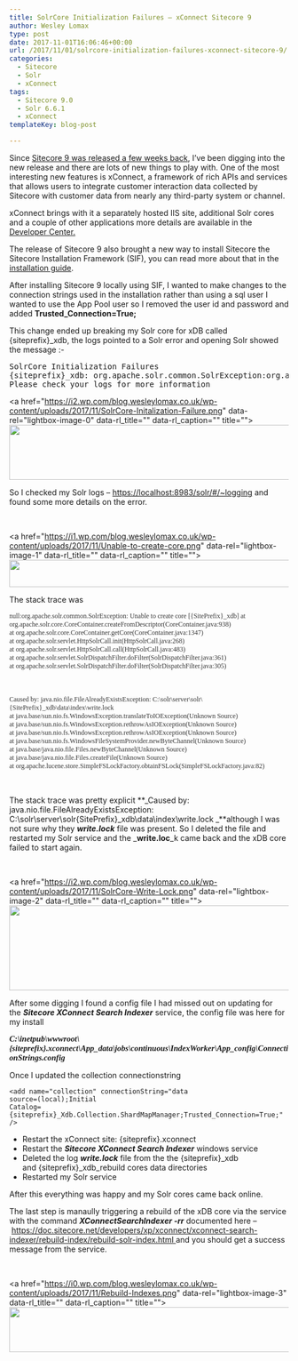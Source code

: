 ```yaml
---
title: SolrCore Initialization Failures – xConnect Sitecore 9
author: Wesley Lomax
type: post
date: 2017-11-01T16:06:46+00:00
url: /2017/11/01/solrcore-initialization-failures-xconnect-sitecore-9/
categories:
  - Sitecore
  - Solr
  - xConnect
tags:
  - Sitecore 9.0
  - Solr 6.6.1
  - xConnect
templateKey: blog-post

---
```

Since <a href="https://www.sitecore.net/company/press-and-media/press-releases/2017/10/new-sitecore-experience-cloud-transforms-digital-experiences" target="_blank" rel="noopener">Sitecore 9 was released a few weeks back</a>, I&#8217;ve been digging into the new release and there are lots of new things to play with. One of the most interesting new features is xConnect, a framework of rich APIs and services that allows users to integrate customer interaction data collected by Sitecore with customer data from nearly any third-party system or channel.

xConnect brings with it a separately hosted IIS site, additional Solr cores and a couple of other applications more details are available in the <a href="https://doc.sitecore.net/developers/xp/index.htmlhttps://doc.sitecore.net/developers/xp/index.html" target="_blank" rel="noopener">Developer Center.</a>

The release of Sitecore 9 also brought a new way to install Sitecore the Sitecore Installation Framework (SIF), you can read more about that in the <a href="https://dev.sitecore.net/Downloads/Sitecore_Experience_Platform/90/Sitecore_Experience_Platform_90_Initial_Release.aspx" target="_blank" rel="noopener">installation guide</a>.

After installing Sitecore 9 locally using SIF, I wanted to make changes to the connection strings used in the installation rather than using a sql user I wanted to use the App Pool user so I removed the user id and password and added **Trusted_Connection=True;**

This change ended up breaking my Solr core for xDB called {siteprefix}_xdb, the logs pointed to a Solr error and opening Solr showed the message :-

<pre>SolrCore Initialization Failures 
{siteprefix}_xdb: org.apache.solr.common.SolrException:org.apache.solr.common.SolrException: Error opening new searcher 
Please check your logs for more information</pre>

<a href="https://i2.wp.com/blog.wesleylomax.co.uk/wp-content/uploads/2017/11/SolrCore-Initalization-Failure.png" data-rel="lightbox-image-0" data-rl\_title="" data-rl\_caption="" title=""><img class="alignnone wp-image-758 " src="https://i2.wp.com/blog.wesleylomax.co.uk/wp-content/uploads/2017/11/SolrCore-Initalization-Failure.png?resize=640%2C99" alt="" width="640" height="99" srcset="https://i2.wp.com/blog.wesleylomax.co.uk/wp-content/uploads/2017/11/SolrCore-Initalization-Failure.png?w=1710 1710w, https://i2.wp.com/blog.wesleylomax.co.uk/wp-content/uploads/2017/11/SolrCore-Initalization-Failure.png?resize=300%2C46 300w, https://i2.wp.com/blog.wesleylomax.co.uk/wp-content/uploads/2017/11/SolrCore-Initalization-Failure.png?resize=768%2C119 768w, https://i2.wp.com/blog.wesleylomax.co.uk/wp-content/uploads/2017/11/SolrCore-Initalization-Failure.png?resize=1024%2C158 1024w, https://i2.wp.com/blog.wesleylomax.co.uk/wp-content/uploads/2017/11/SolrCore-Initalization-Failure.png?w=1280 1280w" sizes="(max-width: 640px) 100vw, 640px" data-recalc-dims="1" /></a>

So I checked my Solr logs &#8211; <a href="https://localhost:8983/solr/#/~logging" target="_blank" rel="noopener">https://localhost:8983/solr/#/~logging</a> and found some more details on the error.

&nbsp;

<a href="https://i1.wp.com/blog.wesleylomax.co.uk/wp-content/uploads/2017/11/Unable-to-create-core.png" data-rel="lightbox-image-1" data-rl\_title="" data-rl\_caption="" title=""><img class="alignnone wp-image-760" src="https://i1.wp.com/blog.wesleylomax.co.uk/wp-content/uploads/2017/11/Unable-to-create-core.png?resize=640%2C49" alt="" width="640" height="49" srcset="https://i1.wp.com/blog.wesleylomax.co.uk/wp-content/uploads/2017/11/Unable-to-create-core.png?resize=1024%2C78 1024w, https://i1.wp.com/blog.wesleylomax.co.uk/wp-content/uploads/2017/11/Unable-to-create-core.png?resize=300%2C23 300w, https://i1.wp.com/blog.wesleylomax.co.uk/wp-content/uploads/2017/11/Unable-to-create-core.png?resize=768%2C58 768w, https://i1.wp.com/blog.wesleylomax.co.uk/wp-content/uploads/2017/11/Unable-to-create-core.png?w=1280 1280w" sizes="(max-width: 640px) 100vw, 640px" data-recalc-dims="1" /></a>

The stack trace was

<p style="margin: 0in; font-family: Calibri; font-size: 9.0pt; color: #333333;">
  null:org.apache.solr.common.SolrException: Unable to create core [{SitePrefix}_xdb] at org.apache.solr.core.CoreContainer.createFromDescriptor(CoreContainer.java:938)<br /> at org.apache.solr.core.CoreContainer.getCore(CoreContainer.java:1347)<br /> at org.apache.solr.servlet.HttpSolrCall.init(HttpSolrCall.java:268)<br /> at org.apache.solr.servlet.HttpSolrCall.call(HttpSolrCall.java:483)<br /> at org.apache.solr.servlet.SolrDispatchFilter.doFilter(SolrDispatchFilter.java:361)<br /> at org.apache.solr.servlet.SolrDispatchFilter.doFilter(SolrDispatchFilter.java:305)
</p>

&nbsp;

<p style="margin: 0in; font-family: Calibri; font-size: 9.0pt; color: #333333;">
  Caused by: java.nio.file.FileAlreadyExistsException: C:\solr\server\solr\{SitePrefix}_xdb\data\index\write.lock<br /> at java.base/sun.nio.fs.WindowsException.translateToIOException(Unknown Source)<br /> at java.base/sun.nio.fs.WindowsException.rethrowAsIOException(Unknown Source)<br /> at java.base/sun.nio.fs.WindowsException.rethrowAsIOException(Unknown Source)<br /> at java.base/sun.nio.fs.WindowsFileSystemProvider.newByteChannel(Unknown Source)<br /> at java.base/java.nio.file.Files.newByteChannel(Unknown Source)<br /> at java.base/java.nio.file.Files.createFile(Unknown Source)<br /> at org.apache.lucene.store.SimpleFSLockFactory.obtainFSLock(SimpleFSLockFactory.java:82)
</p>

&nbsp;

The stack trace was pretty explicit **_Caused by: java.nio.file.FileAlreadyExistsException: C:\solr\server\solr\{SitePrefix}_xdb\data\index\write.lock _**although I was not sure why they _**write.lock**_ file was present. So I deleted the file and restarted my Solr service and the _**write.loc**_k came back and the xDB core failed to start again.

&nbsp;

<a href="https://i2.wp.com/blog.wesleylomax.co.uk/wp-content/uploads/2017/11/SolrCore-Write-Lock.png" data-rel="lightbox-image-2" data-rl\_title="" data-rl\_caption="" title=""><img class="alignnone size-large wp-image-759" src="https://i2.wp.com/blog.wesleylomax.co.uk/wp-content/uploads/2017/11/SolrCore-Write-Lock.png?resize=640%2C153" alt="" width="640" height="153" srcset="https://i2.wp.com/blog.wesleylomax.co.uk/wp-content/uploads/2017/11/SolrCore-Write-Lock.png?w=944 944w, https://i2.wp.com/blog.wesleylomax.co.uk/wp-content/uploads/2017/11/SolrCore-Write-Lock.png?resize=300%2C72 300w, https://i2.wp.com/blog.wesleylomax.co.uk/wp-content/uploads/2017/11/SolrCore-Write-Lock.png?resize=768%2C183 768w" sizes="(max-width: 640px) 100vw, 640px" data-recalc-dims="1" /></a>

After some digging I found a config file I had missed out on updating for the _**Sitecore XConnect Search Indexer**_ service, the config file was here for my install

<p style="margin: 0in; font-family: Calibri; font-size: 11.0pt;">
  <strong><em>C:\inetpub\wwwroot\{siteprefix}.xconnect\App_data\jobs\continuous\IndexWorker\App_config\ConnectionStrings.config</em></strong>
</p>

Once I updated the collection connectionstring

 <code lang="xml">&lt;add name="collection" connectionString="data source=(local);Initial Catalog={siteprefix}_Xdb.Collection.ShardMapManager;Trusted_Connection=True;" /&gt;</code>

  * Restart the xConnect site: {siteprefix}.xconnect
  * Restart the _**Sitecore XConnect Search Indexer**_ windows service
  * Deleted the log **_write.lock_** file from the the {siteprefix}\_xdb and {siteprefix}\_xdb_rebuild cores data directories
  * Restarted my Solr service

After this everything was happy and my Solr cores came back online.

The last step is manaully triggering a rebuild of the xDB core via the service with the command _**<span class="pre">XConnectSearchIndexer</span> <span class="pre">-rr</span>**_ documented here &#8211; <a href="https://doc.sitecore.net/developers/xp/xconnect/xconnect-search-indexer/rebuild-index/rebuild-solr-index.html" target="_blank" rel="noopener">https://doc.sitecore.net/developers/xp/xconnect/xconnect-search-indexer/rebuild-index/rebuild-solr-index.html </a>and you should get a success message from the service.

&nbsp;

<a href="https://i0.wp.com/blog.wesleylomax.co.uk/wp-content/uploads/2017/11/Rebuild-Indexes.png" data-rel="lightbox-image-3" data-rl\_title="" data-rl\_caption="" title=""><img class="alignnone wp-image-757" src="https://i0.wp.com/blog.wesleylomax.co.uk/wp-content/uploads/2017/11/Rebuild-Indexes.png?resize=640%2C81" alt="" width="640" height="81" srcset="https://i0.wp.com/blog.wesleylomax.co.uk/wp-content/uploads/2017/11/Rebuild-Indexes.png?resize=1024%2C129 1024w, https://i0.wp.com/blog.wesleylomax.co.uk/wp-content/uploads/2017/11/Rebuild-Indexes.png?resize=300%2C38 300w, https://i0.wp.com/blog.wesleylomax.co.uk/wp-content/uploads/2017/11/Rebuild-Indexes.png?resize=768%2C97 768w, https://i0.wp.com/blog.wesleylomax.co.uk/wp-content/uploads/2017/11/Rebuild-Indexes.png?w=1280 1280w" sizes="(max-width: 640px) 100vw, 640px" data-recalc-dims="1" /></a>

&nbsp;

&nbsp;

&nbsp;

&nbsp;

&nbsp;